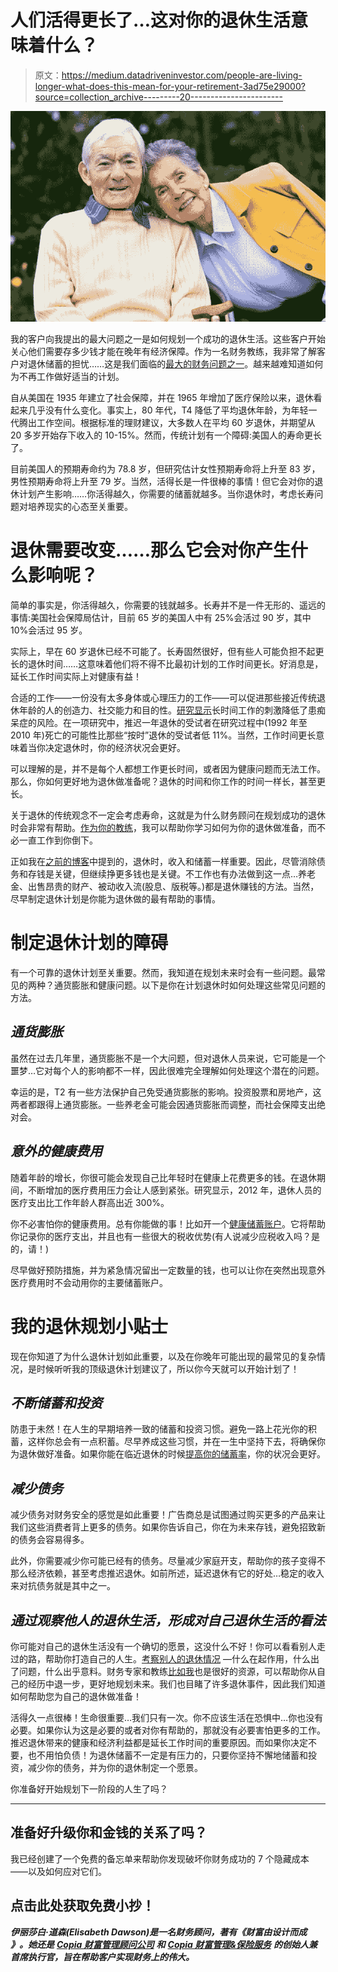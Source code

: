 # 人们活得更长了…这对你的退休生活意味着什么？

> 原文：<https://medium.datadriveninvestor.com/people-are-living-longer-what-does-this-mean-for-your-retirement-3ad75e29000?source=collection_archive---------20----------------------->

![](img/ef4e0e8d54580cc7dddc17b83582af73.png)

我的客户向我提出的最大问题之一是如何规划一个成功的退休生活。这些客户开始关心他们需要存多少钱才能在晚年有经济保障。作为一名财务教练，我非常了解客户对退休储蓄的担忧……这是我们面临的[最大的财务问题之一](https://moneyish.com/hoard/these-are-the-5-biggest-money-regrets-americans-have-and-how-to-fix-them/)。越来越难知道如何为不再工作做好适当的计划。

自从美国在 1935 年建立了社会保障，并在 1965 年增加了医疗保险以来，退休看起来几乎没有什么变化。事实上，80 年代，T4 降低了平均退休年龄，为年轻一代腾出工作空间。根据标准的理财建议，大多数人在平均 60 岁退休，并期望从 20 多岁开始存下收入的 10-15%。然而，传统计划有一个障碍:美国人的寿命更长了。

目前美国人的预期寿命约为 78.8 岁，但研究估计女性预期寿命将上升至 83 岁，男性预期寿命将上升至 79 岁。当然，活得长是一件很棒的事情！但它会对你的退休计划产生影响……你活得越久，你需要的储蓄就越多。当你退休时，考虑长寿问题对培养现实的心态至关重要。

# **退休需要改变……那么它会对你产生什么影响呢？**

简单的事实是，你活得越久，你需要的钱就越多。长寿并不是一件无形的、遥远的事情:美国社会保障局估计，目前 65 岁的美国人中有 25%会活过 90 岁，其中 10%会活过 95 岁。

实际上，早在 60 岁退休已经不可能了。长寿固然很好，但有些人可能负担不起更长的退休时间……这意味着他们将不得不比最初计划的工作时间更长。好消息是，延长工作时间实际上对健康有益！

合适的工作——一份没有太多身体或心理压力的工作——可以促进那些接近传统退休年龄的人的创造力、社交能力和目的性。[研究显示](https://www.health.harvard.edu/staying-healthy/putting-off-retirement-may-benefit-your-brain-health-and-longevity)长时间工作的刺激降低了患痴呆症的风险。在一项研究中，推迟一年退休的受试者在研究过程中(1992 年至 2010 年)死亡的可能性比那些“按时”退休的受试者低 11%。当然，工作时间更长意味着当你决定退休时，你的经济状况会更好。

可以理解的是，并不是每个人都想工作更长时间，或者因为健康问题而无法工作。那么，你如何更好地为退休做准备呢？退休的时间和你工作的时间一样长，甚至更长。

关于退休的传统观念不一定会考虑寿命，这就是为什么财务顾问在规划成功的退休时会非常有帮助。[作为你的教练](http://copiawm.com/)，我可以帮助你学习如何为你的退休做准备，而不必一直工作到你倒下。

正如我在[之前的博客](http://copiawm.com/for-retirement-income-matters-as-much-as-savings/)中提到的，退休时，收入和储蓄一样重要。因此，尽管消除债务和存钱是关键，但继续挣更多钱也是关键。不工作也有办法做到这一点…养老金、出售昂贵的财产、被动收入流(股息、版税等。)都是退休赚钱的方法。当然，尽早制定退休计划是你能为退休做的最有帮助的事情。

# 制定退休计划的障碍

有一个可靠的退休计划至关重要。然而，我知道在规划未来时会有一些问题。最常见的两种？通货膨胀和健康问题。以下是你在计划退休时如何处理这些常见问题的方法。

## *通货膨胀*

虽然在过去几年里，通货膨胀不是一个大问题，但对退休人员来说，它可能是一个噩梦…它对每个人的影响都不一样，因此很难完全理解如何处理这个潜在的问题。

幸运的是，T2 有一些方法保护自己免受通货膨胀的影响。投资股票和房地产，这两者都跟得上通货膨胀。一些养老金可能会因通货膨胀而调整，而社会保障支出绝对会。

## *意外的健康费用*

随着年龄的增长，你很可能会发现自己比年轻时在健康上花费更多的钱。在退休期间，不断增加的医疗费用压力会让人感到紧张。研究显示，2012 年，退休人员的医疗支出比工作年龄人群高出近 300%。

你不必害怕你的健康费用。总有你能做的事！比如开一个[健康储蓄账户](http://copiawm.com/a-look-at-hsas/)。它将帮助你记录你的医疗支出，并且也有一些很大的税收优势(有人说减少应税收入吗？是的，请！)

尽早做好预防措施，并为紧急情况留出一定数量的钱，也可以让你在突然出现意外医疗费用时不会动用你的主要储蓄账户。

# **我的退休规划小贴士**

现在你知道了为什么退休计划如此重要，以及在你晚年可能出现的最常见的复杂情况，是时候听听我的顶级退休计划建议了，所以你今天就可以开始计划了！

## *不断储蓄和投资*

防患于未然！在人生的早期培养一致的储蓄和投资习惯。避免一路上花光你的积蓄，这样你总会有一点积蓄。尽早养成这些习惯，并在一生中坚持下去，将确保你为退休做好准备。如果你能在临近退休的时候[提高你的储蓄率](http://copiawm.com/the-retirement-mindgame/)，你的状况会更好。

## *减少债务*

减少债务对财务安全的感觉是如此重要！广告商总是试图通过购买更多的产品来让我们这些消费者背上更多的债务。如果你告诉自己，你在为未来存钱，避免招致新的债务会容易得多。

此外，你需要减少你可能已经有的债务。尽量减少家庭开支，帮助你的孩子变得不那么经济依赖，甚至考虑推迟退休。如前所述，延迟退休有它的好处…稳定的收入来对抗债务就是其中之一。

## *通过观察他人的退休生活，形成对自己退休生活的看法*

你可能对自己的退休生活没有一个确切的愿景，这没什么不好！你可以看看别人走过的路，帮助你打造自己的人生。[考察别人的退休情况](http://copiawm.com/the-retirement-mindgame/) —什么在起作用，什么出了问题，什么出乎意料。财务专家和教练[比如我](http://copiawm.com/)也是很好的资源，可以帮助你从自己的经历中退一步，更好地规划未来。我们也目睹了许多退休事件，因此我们知道如何帮助您为自己的退休做准备！

活得久一点很棒！生命很重要…我们只有一次。你不应该生活在恐惧中…你也没有必要。如果你认为这是必要的或者对你有帮助的，那就没有必要害怕更多的工作。推迟退休带来的健康和经济利益都是延长工作时间的重要原因。而如果你决定不要，也不用怕负债！为退休储蓄不一定是有压力的，只要你坚持不懈地储蓄和投资，减少你的债务，并为你的退休制定一个愿景。

你准备好开始规划下一阶段的人生了吗？

___________________________________________________

## 准备好升级你和金钱的关系了吗？

我已经创建了一个免费的备忘单来帮助你发现破坏你财务成功的 7 个隐藏成本——以及如何应对它们。

## 点击此处获取免费小抄！

***伊丽莎白·道森(Elisabeth Dawson)是一名财务顾问，著有《财富由设计而成*** ***》。她还是*** [***Copia 财富管理顾问公司***](https://www.cwmainc.com/) ***和*** [***Copia 财富管理&保险服务***](http://copiawm.com/) ***的创始人兼首席执行官，旨在帮助客户实现财务上的伟大。***